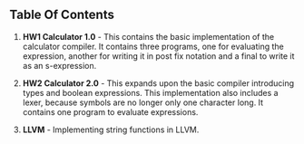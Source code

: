 Table Of Contents
------------------

1. **HW1 Calculator 1.0** - This contains the basic implementation of the calculator compiler.  It contains three programs, one for evaluating the expression, another for writing it in post fix notation and a final to write it as an s-expression.

2. **HW2 Calculator 2.0** - This expands upon the basic compiler introducing types and boolean expressions.  This implementation also includes a lexer, because symbols are no longer only one character long.  It contains one program to evaluate expressions.

3. **LLVM** - Implementing string functions in LLVM.